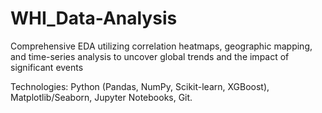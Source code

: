 # WHI_Data-Analysis
Comprehensive EDA utilizing correlation heatmaps, geographic mapping, and time-series analysis to uncover global trends and the impact of significant events 

Technologies: Python (Pandas, NumPy, Scikit-learn, XGBoost), Matplotlib/Seaborn, Jupyter Notebooks, Git.
